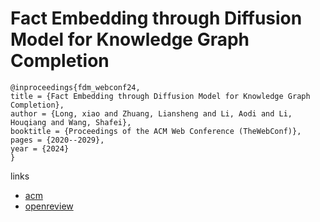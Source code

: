 # Fact Embedding through Diffusion Model for Knowledge Graph Completion

```
@inproceedings{fdm_webconf24,
title = {Fact Embedding through Diffusion Model for Knowledge Graph Completion},
author = {Long, xiao and Zhuang, Liansheng and Li, Aodi and Li, Houqiang and Wang, Shafei},
booktitle = {Proceedings of the ACM Web Conference (TheWebConf)},
pages = {2020--2029},
year = {2024}
}
```

links
- [acm](https://dl.acm.org/doi/10.1145/3589334.3645451)
- [openreview](https://openreview.net/forum?id=Bvz8q5MzIF)
